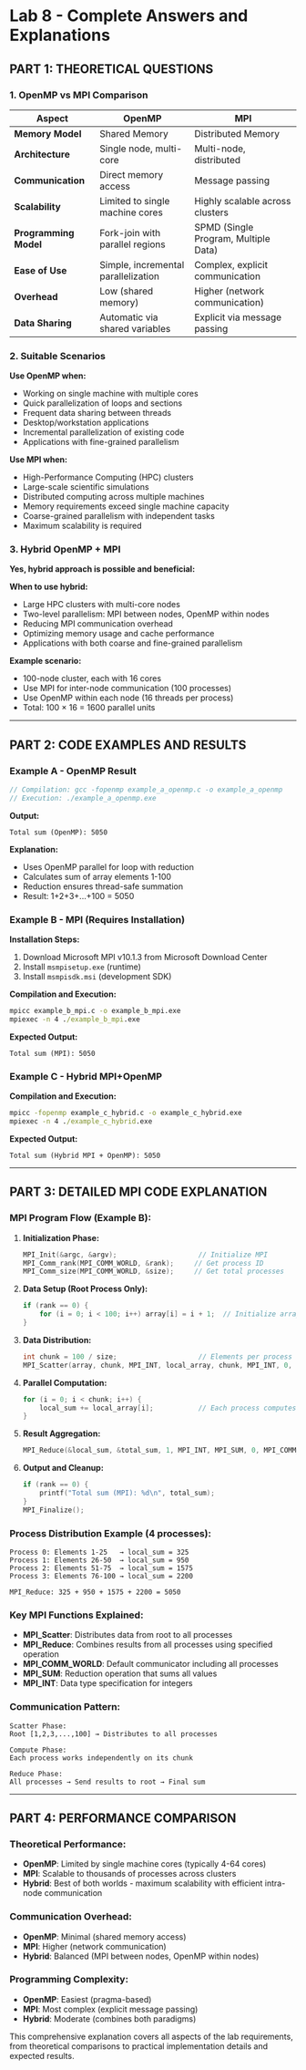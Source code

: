 # Lab 8 - Complete Answers and Explanations

## **PART 1: THEORETICAL QUESTIONS**

### **1. OpenMP vs MPI Comparison**

| Aspect                | OpenMP                              | MPI                                  |
| --------------------- | ----------------------------------- | ------------------------------------ |
| **Memory Model**      | Shared Memory                       | Distributed Memory                   |
| **Architecture**      | Single node, multi-core             | Multi-node, distributed              |
| **Communication**     | Direct memory access                | Message passing                      |
| **Scalability**       | Limited to single machine cores     | Highly scalable across clusters      |
| **Programming Model** | Fork-join with parallel regions     | SPMD (Single Program, Multiple Data) |
| **Ease of Use**       | Simple, incremental parallelization | Complex, explicit communication      |
| **Overhead**          | Low (shared memory)                 | Higher (network communication)       |
| **Data Sharing**      | Automatic via shared variables      | Explicit via message passing         |

### **2. Suitable Scenarios**

**Use OpenMP when:**

- Working on single machine with multiple cores
- Quick parallelization of loops and sections
- Frequent data sharing between threads
- Desktop/workstation applications
- Incremental parallelization of existing code
- Applications with fine-grained parallelism

**Use MPI when:**

- High-Performance Computing (HPC) clusters
- Large-scale scientific simulations
- Distributed computing across multiple machines
- Memory requirements exceed single machine capacity
- Coarse-grained parallelism with independent tasks
- Maximum scalability is required

### **3. Hybrid OpenMP + MPI**

**Yes, hybrid approach is possible and beneficial:**

**When to use hybrid:**

- Large HPC clusters with multi-core nodes
- Two-level parallelism: MPI between nodes, OpenMP within nodes
- Reducing MPI communication overhead
- Optimizing memory usage and cache performance
- Applications with both coarse and fine-grained parallelism

**Example scenario:**

- 100-node cluster, each with 16 cores
- Use MPI for inter-node communication (100 processes)
- Use OpenMP within each node (16 threads per process)
- Total: 100 × 16 = 1600 parallel units

---

## **PART 2: CODE EXAMPLES AND RESULTS**

### **Example A - OpenMP Result**

```cpp
// Compilation: gcc -fopenmp example_a_openmp.c -o example_a_openmp
// Execution: ./example_a_openmp.exe
```

**Output:**

```
Total sum (OpenMP): 5050
```

**Explanation:**

- Uses OpenMP parallel for loop with reduction
- Calculates sum of array elements 1-100
- Reduction ensures thread-safe summation
- Result: 1+2+3+...+100 = 5050

### **Example B - MPI (Requires Installation)**

**Installation Steps:**

1. Download Microsoft MPI v10.1.3 from Microsoft Download Center
2. Install `msmpisetup.exe` (runtime)
3. Install `msmpisdk.msi` (development SDK)

**Compilation and Execution:**

```cmd
mpicc example_b_mpi.c -o example_b_mpi.exe
mpiexec -n 4 ./example_b_mpi.exe
```

**Expected Output:**

```
Total sum (MPI): 5050
```

### **Example C - Hybrid MPI+OpenMP**

**Compilation and Execution:**

```cmd
mpicc -fopenmp example_c_hybrid.c -o example_c_hybrid.exe
mpiexec -n 4 ./example_c_hybrid.exe
```

**Expected Output:**

```
Total sum (Hybrid MPI + OpenMP): 5050
```

---

## **PART 3: DETAILED MPI CODE EXPLANATION**

### **MPI Program Flow (Example B):**

1. **Initialization Phase:**

   ```cpp
   MPI_Init(&argc, &argv);                    // Initialize MPI
   MPI_Comm_rank(MPI_COMM_WORLD, &rank);     // Get process ID
   MPI_Comm_size(MPI_COMM_WORLD, &size);     // Get total processes
   ```

2. **Data Setup (Root Process Only):**

   ```cpp
   if (rank == 0) {
       for (i = 0; i < 100; i++) array[i] = i + 1;  // Initialize array
   }
   ```

3. **Data Distribution:**

   ```cpp
   int chunk = 100 / size;                    // Elements per process
   MPI_Scatter(array, chunk, MPI_INT, local_array, chunk, MPI_INT, 0, MPI_COMM_WORLD);
   ```

4. **Parallel Computation:**

   ```cpp
   for (i = 0; i < chunk; i++) {
       local_sum += local_array[i];           // Each process computes partial sum
   }
   ```

5. **Result Aggregation:**

   ```cpp
   MPI_Reduce(&local_sum, &total_sum, 1, MPI_INT, MPI_SUM, 0, MPI_COMM_WORLD);
   ```

6. **Output and Cleanup:**
   ```cpp
   if (rank == 0) {
       printf("Total sum (MPI): %d\n", total_sum);
   }
   MPI_Finalize();
   ```

### **Process Distribution Example (4 processes):**

```
Process 0: Elements 1-25   → local_sum = 325
Process 1: Elements 26-50  → local_sum = 950
Process 2: Elements 51-75  → local_sum = 1575
Process 3: Elements 76-100 → local_sum = 2200

MPI_Reduce: 325 + 950 + 1575 + 2200 = 5050
```

### **Key MPI Functions Explained:**

- **MPI_Scatter**: Distributes data from root to all processes
- **MPI_Reduce**: Combines results from all processes using specified operation
- **MPI_COMM_WORLD**: Default communicator including all processes
- **MPI_SUM**: Reduction operation that sums all values
- **MPI_INT**: Data type specification for integers

### **Communication Pattern:**

```
Scatter Phase:
Root [1,2,3,...,100] → Distributes to all processes

Compute Phase:
Each process works independently on its chunk

Reduce Phase:
All processes → Send results to root → Final sum
```

---

## **PART 4: PERFORMANCE COMPARISON**

### **Theoretical Performance:**

- **OpenMP**: Limited by single machine cores (typically 4-64 cores)
- **MPI**: Scalable to thousands of processes across clusters
- **Hybrid**: Best of both worlds - maximum scalability with efficient intra-node communication

### **Communication Overhead:**

- **OpenMP**: Minimal (shared memory access)
- **MPI**: Higher (network communication)
- **Hybrid**: Balanced (MPI between nodes, OpenMP within nodes)

### **Programming Complexity:**

- **OpenMP**: Easiest (pragma-based)
- **MPI**: Most complex (explicit message passing)
- **Hybrid**: Moderate (combines both paradigms)

This comprehensive explanation covers all aspects of the lab requirements, from theoretical comparisons to practical implementation details and expected results.
